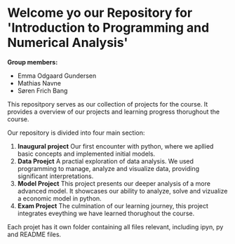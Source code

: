# Welcome yo our Repository for 'Introduction to Programming and Numerical Analysis'
**Group members:**
- Emma Odgaard Gundersen
- Mathias Navne
- Søren Frich Bang

This repositpory serves as our collection of projects for the course. It provides a overview of our projects and learning progress thorughout the course.

Our repository is divided into four main section:
1. **Inaugural project** Our first encounter with python, where we apllied basic concepts and implemented initial models.
2. **Data Proejct** A practial exploration of data analysis. We used programming to manage, analyze and visualize data, providing significant interpretations.
3. **Model Project** This project presents our deeper analysis of a more advanced model. It showcases our ability to analyze, solve and vizualize a economic model in python. 
4. **Exam Project** The culmination of our learning journey, this project integrates eveything we have learned thorughout the course.

Each projet has it own folder containing all files relevant, including ipyn, py and README files.  

